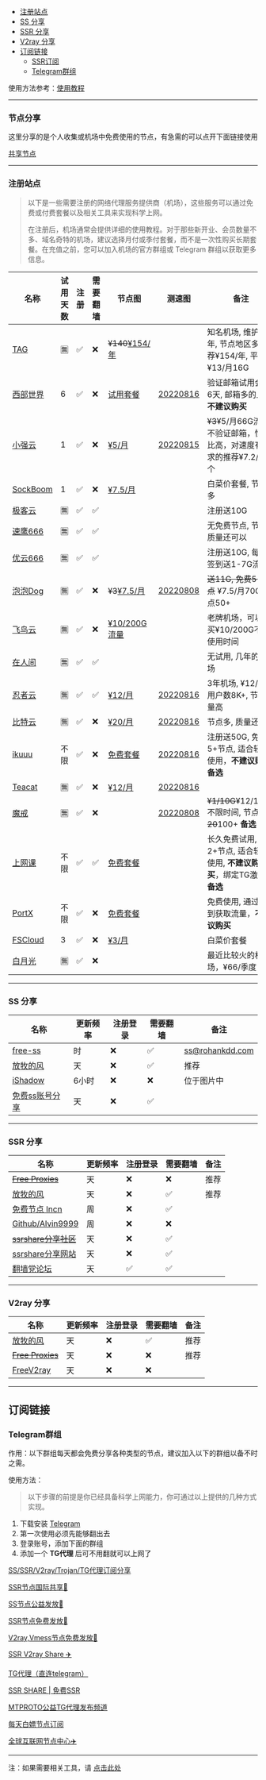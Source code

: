 - [注册站点](#注册站点)
- [SS 分享](#ss-分享)
- [SSR 分享](#ssr-分享)
- [V2ray 分享](#v2ray-分享)
- [订阅链接](#订阅链接)
	- [SSR订阅](#ssr订阅)
	- [Telegram群组](#telegram群组)


使用方法参考：[使用教程](README.md#使用教程)

---

### 节点分享

这里分享的是个人收集或机场中免费使用的节点，有急需的可以点开下面链接使用

[共享节点](http://mtw.so/6paLum)

---

### 注册站点

> 以下是一些需要注册的网络代理服务提供商（机场），这些服务可以通过免费或付费套餐以及相关工具来实现科学上网。
> 
> 在注册后，机场通常会提供详细的使用教程。对于那些新开业、会员数量不多、域名奇特的机场，建议选择月付或季付套餐，而不是一次性购买长期套餐。在充值之前，您可以加入机场的官方群组或 Telegram 群组以获取更多信息。


| 名称                                                         | 试用天数 | 注册 | 需要翻墙 | 节点图                                                       | 测速图                                                    | 备注                                                         |
| ------------------------------------------------------------ | -------- | ---- | -------- | ------------------------------------------------------------ | --------------------------------------------------------- | ------------------------------------------------------------ |
| [TAG](https://tagss01.pro/#/register?invite=QKixodaz)        | 🈚️        | ✅    | ❌        | ~~¥140~~[¥154/年](files/speedtest/image-20220904125116322.png) |                                                           | 知名机场, 维护多年, 节点地区多, 推荐¥154/年, 平均¥13/月16G   |
| [西部世界](https://wwsj1783.xyz/i/iv221019/yr0dNS3)          | 6        | ✅    | ❌        | [试用套餐](files/speedtest/image-20220904132430300.png)      | [20220816](files/speedtest/20220816-093324.png)           | 验证邮箱试用会员6天, 邮箱多的上, **不建议购买**              |
| [小强云](https://xqcloud.net/#/register?code=B9i21kYv)       | 1        | ✅    | ❌        | [¥5/月](files/images/image-20230517161834025.png)            | [20220815](files/speedtest/20220815-154926.png)           | ~~¥3~~¥5/月66G流量, 不验证邮箱，性价比高，对速度有要求的推荐¥7.2/月那个                     |
| [SockBoom](https://sockboom.bar/auth/register?affid=96955)   | 1        | ✅    | ❌        | [¥7.5/月](files/images/image-20230517161913708.png)          |                                                           | 白菜价套餐, 节点多                                           |
| [极客云](https://jike251.xyz/auth/register?code=kP24)        | 🈚️        | ✅    | ✅        |                                                              |                                                           | 注册送10G                                                    |
| [速鹰666](https://suying770.com/auth/register?code=MwSm)     | 🈚️        | ✅    | ✅        |                                                              |                                                           | 无免费节点, 节点质量还可以                                   |
| [优云666](https://youyun0.net/auth/register?code=8G2d)       | 🈚️        | ✅    | ✅        |                                                              |                                                           | 注册送10G, 每日签到送1-7G流量                                |
| [泡泡Dog](https://www.paopao.dog/index.php#/register?code=0tGRqVWN) | 🈚️        | ✅    | ❌        | ~~¥3~~[¥7.5/月](files/images/image-20230517162143324.png)    | [20220808](files/speedtest/image-20220808102018864.png)   | ~~送11G, 免费5+节点~~ ¥7.5/月70G 节点50+                     |
| [飞鸟云](https://feiniaoyun.top/#/register?code=03lzB4ck)    | 🈚️        | ✅    | ❌        | [¥10/200G流量](files/images/image-20230517165606136.png)     |                                                           | 老牌机场，可以购买¥10/200G不限使用时间                       |
| [在人间](https://www.lovefromgelifen.xyz/#/register?code=8PJFt15j) | 🈚️        | ✅    | ✅        |                                                              |                                                           | 无试用, 几年的机场                                           |
| [忍者云](https://renzhe.cloud/auth/register?code=i8bF)       | 🈚️        | ✅    | ✅        | [¥12/月](files/speedtest/image-20220904132721793.png)        | [20220816](files/speedtest/20220816-153902.png)           | 3年机场, ¥12/月, 用户数8K+, 节点质量高                       |
| [比特云](https://bityun.org/#/register?code=5YL8siKE)        | 🈚️        | ✅    | ❌        | [¥20/月](files/speedtest/image-20220904132013710.png)        | [20220816](files/speedtest/20220816-175612.png)           | 节点多, 质量还行                                             |
| [ikuuu](https://ikuuu.club/)                                 | 不限     | ✅    | ❌        | [免费套餐](files/speedtest/image-20220808102647377.png)      | [20220816](files/speedtest/20220816-161119.png)           | 注册送50G, 免费5+节点, 适合轻度使用，**不建议购买** **备选** |
| [Teacat](https://teacat.cloud/#/register?code=U5wQIWFk)      | 🈚️        | ✅    | ❌        | [¥12/月](files/speedtest/image-20220904132650600.png)        | [20220816](files/speedtest/20220816-164534.png)           |                                                              |
| [魔戒](https://www.mojie.cyou/#/register?code=bpuw3ZbF)      | 🈚️        | ✅    | ❌        |                                                              | [20220808](./files/speedtest/image-20220808090729609.png) | ~~¥1/10G~~¥12/130G不限时间, 节点~~20~~100+ **备选**          |
| [上网课](https://shangwangke.org/auth/register?code=eEYi)    | 不限     | ✅    | ✅        | [免费套餐](files/speedtest/image-20220808112557604.png)      |                                                           | 长久免费试用, 2+节点, 适合轻度使用, **不建议购买**，绑定TG激活 **备选** |
| [PortX](https://portx.cc/auth/register?code=7SWq)            | 不限     | ✅    | ❌        | [免费套餐](files/speedtest/image-20220808114207283.png)      |                                                           | 免费使用, 通过签到获取流量，**不建议购买**                   |
| [FSCloud](https://dash.996cloud.top/#/register?code=rNTdFlvB) | 3        | ✅    | ❌        | [¥3/月](files/images/image-20230517183207406.png)            |                                                           | 白菜价套餐                                                   |
| [白月光](https://www.bygcloud.com/#/register?code=DFB87gm4)  | 🈚️        | ✅    | ❌        |                                                              |                                                           | 最近比较火的机场，¥66/季度                                   |



---

### SS 分享

| 名称                                          | 更新频率 | 注册登录 | 需要翻墙 | 备注            |
| --------------------------------------------- | -------- | -------- | -------- | --------------- |
| [free-ss](https://free-ss.site/)              | 时       | ❌        | ✅        | ss@rohankdd.com |
| [放牧的风](https://www.youneed.win/free-ss)   | 天       | ❌        | ✅        | 推荐            |
| [iShadow](https://get.ishadowx.biz/)          | 6小时    | ❌        | ❌        | 位于图片中      |
| [免费ss账号分享](https://freefq.com/free-ss/) | 天       | ❌        | ✅        |                 |

---

### SSR 分享

| 名称                                                         | 更新频率 | 注册登录 | 需要翻墙 | 备注 |
| ------------------------------------------------------------ | -------- | -------- | -------- | ---- |
| ~~[Free Proxies](https://proxypoolsstest.herokuapp.com/)~~   | 天       | ❌        | ❌        | 推荐 |
| [放牧的风](https://www.youneed.win/free-ssr)                 | 天       | ❌        | ✅        | 推荐 |
| [免费节点 Incn](https://lncn.org/)                           | 周       | ❌        | ✅        |      |
| [Github/Alvin9999](https://github.com/Alvin9999/new-pac/wiki/ss%E5%85%8D%E8%B4%B9%E8%B4%A6%E5%8F%B7) | 周       | ❌        | ❌        |      |
| ~~[ssrshare分享社区](https://www.ssrshare.com/forums/ssr-socks-v2ray.2/)~~ | 天       | ❌        | ✅        |      |
| [ssrshare分享网站](https://ssrtool.us/tool/free_ssr)         | 天       | ❌        | ✅        |      |
| [翻墙党论坛](https://fanqiangdang.com/)                      | 天       | ✅        | ✅        |      |


---


### V2ray 分享

| 名称                                                       | 更新频率 | 注册登录 | 需要翻墙 | 备注 |
| ---------------------------------------------------------- | -------- | -------- | -------- | ---- |
| [放牧的风](https://www.youneed.win/free-v2ray)             | 天       | ❌        | ✅        | 推荐 |
| ~~[Free Proxies](https://proxypoolsstest.herokuapp.com/)~~ | 天       | ❌        | ❌        | 推荐 |
| [FreeV2ray](https://view.freev2ray.org/)                   | 天       | ❌        | ❌        |      |


---

## 订阅链接

### Telegram群组

作用：以下群组每天都会免费分享各种类型的节点，建议加入以下的群组以备不时之需。

使用方法：

> 以下步骤的前提是你已经具备科学上网能力，你可通过以上提供的几种方式实现。

1. 下载安装 [Telegram](https://telegram.org/)
2. 第一次使用必须先能够翻出去
3. 登录账号，添加下面的群组
4. 添加一个 **TG代理** 后可不用翻就可以上网了

[SS/SSR/V2ray/Trojan/TG代理订阅分享](https://t.me/SSRSUB)

[SSR节点国际共享🚀](https://t.me/ShadowsocksRssr)

[SS节点公益发放🚀](https://t.me/ssList)

[SSR节点免费发放🚀](https://t.me/ssrList)

[V2ray,Vmess节点免费发放🚀](https://t.me/V2List)

[SSR V2ray Share ✈️](https://t.me/freeshadowsock)

[TG代理（直连telegram）](https://t.me/socks5list)

[SSR SHARE | 免费SSR](https://t.me/ssrshares)

[MTPROTO公益TG代理发布频道](https://t.me/onessr)

[每天白嫖节点订阅](https://t.me/baipiaojiedian)

[全球互联网节点中心✈️](https://t.me/ShareCentre)


---

注：如果需要相关工具，请 [点击此处](https://github.com/selierlin/Share-SSR-V2ray/blob/master/tools.md)
